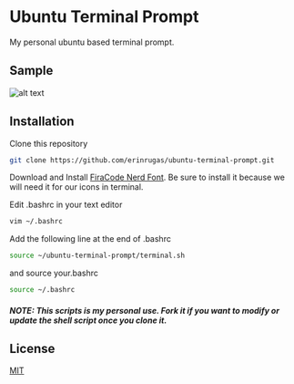 # Ubuntu Terminal Prompt

My personal ubuntu based terminal prompt.

## Sample
![alt text](https://i.imgur.com/YM6IMx7.png)

## Installation

Clone this repository

```bash
git clone https://github.com/erinrugas/ubuntu-terminal-prompt.git
```

Download and Install [FiraCode Nerd Font](https://www.nerdfonts.com/font-downloads). Be sure to install it because we will need it for our icons in terminal.


Edit .bashrc in your text editor

```bash
vim ~/.bashrc
```

Add the following line at the end of .bashrc

```bash
source ~/ubuntu-terminal-prompt/terminal.sh
```


and source your.bashrc

```bash
source ~/.bashrc
```

#### *NOTE: This scripts is my personal use. Fork it if you want to modify or update the shell script once you clone it.*

## License
[MIT](https://choosealicense.com/licenses/mit/)
